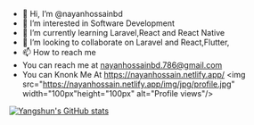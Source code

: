 - 👋 Hi, I’m @nayanhossainbd
- 👀 I’m interested in Software Development 
- 🌱 I’m currently learning Laravel,React and React Native
- 💞️ I’m looking to collaborate on Laravel and React,Flutter,
- 📫 How to reach me 
- You can reach me at nayanhossainbd.786@gmail.com
- You can Knonk Me At https://nayanhossain.netlify.app/
<img src="https://nayanhossain.netlify.app/img/jpg/profile.jpg" width="100px"height="100px"  alt="Profile views"/>

[![Yangshun's GitHub stats](https://github-readme-stats.vercel.app/api?username=nayanhossainbd&show_icons=true&icon_color=586069&text_color=586069&bg_color=fff&line_height=30&hide_title=true&title_color=0366d6)](https://github.com/anuraghazra/github-readme-stats)

<!---
nayanhossainbd/nayanhossainbd is a ✨ special ✨ repository because its `README.md` (this file) appears on your GitHub profile.
You can click the Preview link to take a look at your changes.
--->
